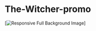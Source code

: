 # The-Witcher-promo
[![Responsive Full Background Image](https://images.unian.net/photos/2020_01/1577977009-8590.jpg?0.3510911240101837)]
